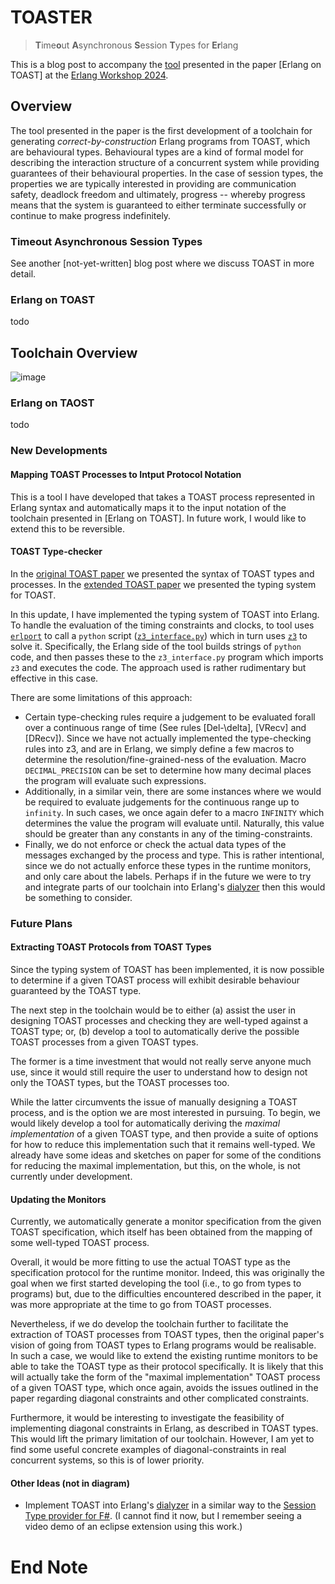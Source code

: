 # TOASTER
> **T**ime**o**ut **A**synchronous **S**ession **T**ypes for **Er**lang

This is a blog post to accompany the [tool](https://github.com/jonahpears/Erlang-on-TOAST-timeout-protocol-reengineering-implementation-) presented in the paper [Erlang on TOAST] at the [Erlang Workshop 2024](https://icfp24.sigplan.org/home/erlang-2024#event-overview).

## Overview
The tool presented in the paper is the first development of a toolchain for generating *correct-by-construction* Erlang programs from TOAST, which are behavioural types.
Behavioural types are a kind of formal model for describing the interaction structure of a concurrent system while providing guarantees of their behavioural properties.
In the case of session types, the properties we are typically interested in providing are communication safety, deadlock freedom and ultimately, progress -- whereby progress means that the system is guaranteed to either terminate successfully or continue to make progress indefinitely.


### Timeout Asynchronous Session Types
See another [not-yet-written] blog post where we discuss TOAST in more detail.

### Erlang on TOAST
todo 


## Toolchain Overview

![image](https://github.com/jonahpears/jonahpears.github.io/assets/158579228/f94aa677-e508-48dd-adf3-de032bd6fcb7)

### Erlang on TAOST
todo


### New Developments

#### Mapping TOAST Processes to Intput Protocol Notation
This is a tool I have developed that takes a TOAST process represented in Erlang syntax and automatically maps it to the input notation of the toolchain presented in [Erlang on TOAST].
In future work, I would like to extend this to be reversible.


#### TOAST Type-checker
In the [original TOAST paper](https://doi.org/10.48550/arXiv.2307.12688) we presented the syntax of TOAST types and processes.
In the [extended TOAST paper](https://doi.org/10.48550/arXiv.2401.11197) we presented the typing system for TOAST.

In this update, I have implemented the typing system of TOAST into Erlang.
To handle the evaluation of the timing constraints and clocks, to tool uses [`erlport`](https://github.com/erlport/erlport) to call a `python` script ([`z3_interface.py`](https://github.com/jonahpears/Erlang-on-TOAST-timeout-protocol-reengineering-implementation-/blob/main/src/toast/z3_interface.py)) which in turn uses [`z3`](https://github.com/Z3Prover/z3) to solve it.
Specifically, the Erlang side of the tool builds strings of `python` code, and then passes these to the `z3_interface.py` program which imports `z3` and executes the code.
The approach used is rather rudimentary but effective in this case.

There are some limitations of this approach:
- Certain type-checking rules require a judgement to be evaluated forall over a continuous range of time (See rules [Del-\delta], [VRecv] and [DRecv]). Since we have not actually implemented the type-checking rules into z3, and are in Erlang, we simply define a few macros to determine the resolution/fine-grained-ness of the evaluation. Macro `DECIMAL_PRECISION` can be set to determine how many decimal places the program will evaluate such expressions.
- Additionally, in a similar vein, there are some instances where we would be required to evaluate judgements for the continuous range up to `infinity`. In such cases, we once again defer to a macro `INFINITY` which determines the value the program will evaluate until. Naturally, this value should be greater than any constants in any of the timing-constraints.
- Finally, we do not enforce or check the actual data types of the messages exchanged by the process and type. This is rather intentional, since we do not actually enforce these types in the runtime monitors, and only care about the labels. Perhaps if in the future we were to try and integrate parts of our toolchain into Erlang's [dialyzer](https://www.erlang.org/doc/apps/dialyzer/dialyzer.html) then this would be something to consider.



### Future Plans

#### Extracting TOAST Protocols from TOAST Types
Since the typing system of TOAST has been implemented, it is now possible to determine if a given TOAST process will exhibit desirable behaviour guaranteed by the TOAST type.

The next step in the toolchain would be to either 
(a) assist the user in designing TOAST processes and checking they are well-typed against a TOAST type;
or, (b) develop a tool to automatically derive the possible TOAST processes from a given TOAST types.

The former is a time investment that would not really serve anyone much use, since it would still require the user to understand how to design not only the TOAST types, but the TOAST processes too.

While the latter circumvents the issue of manually designing a TOAST process, and is the option we are most interested in pursuing.
To begin, we would likely develop a tool for automatically deriving the *maximal implementation* of a given TOAST type, and then provide a suite of options for how to reduce this implementation such that it remains well-typed. 
We already have some ideas and sketches on paper for some of the conditions for reducing the maximal implementation, but this, on the whole, is not currently under development.



#### Updating the Monitors
Currently, we automatically generate a monitor specification from the given TOAST specification, which itself has been obtained from the mapping of some well-typed TOAST process.

Overall, it would be more fitting to use the actual TOAST type as the specification protocol for the runtime monitor. 
Indeed, this was originally the goal when we first started developing the tool (i.e., to go from types to programs) but, due to the difficulties encountered described in the paper, it was more appropriate at the time to go from TOAST processes.

Nevertheless, if we do develop the toolchain further to facilitate the extraction of TOAST processes from TOAST types, then the original paper's vision of going from TOAST types to Erlang programs would be realisable. 
In such a case, we would like to extend the existing runtime monitors to be able to take the TOAST type as their protocol specifically.
It is likely that this will actually take the form of the "maximal implementation" TOAST process of a given TOAST type, which once again, avoids the issues outlined in the paper regarding diagonal constraints and other complicated constraints.

Furthermore, it would be interesting to investigate the feasibility of implementing diagonal constraints in Erlang, as described in TOAST types. 
This would lift the primary limitation of our toolchain.
However, I am yet to find some useful concrete examples of diagonal-constraints in real concurrent systems, so this is of lower priority.

#### Other Ideas (not in diagram)
- Implement TOAST into Erlang's [dialyzer](https://www.erlang.org/doc/apps/dialyzer/dialyzer.html) in a similar way to the [Session Type provider for F#](https://session-type-provider.github.io/). (I cannot find it now, but I remember seeing a video demo of an eclipse extension using this work.)

# End Note
